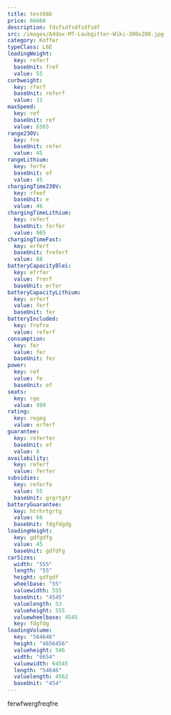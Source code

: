 ```yaml
---
title: test666
price: 66666
description: fdsfsdfsdfsdfsdf
src: /images/Addax-MT-Laubgitter-Wiki-300x200.jpg
category: Koffer
typeClass: L6E
loadingWeight:
  key: referf
  baseUnit: fref
  value: 55
curbweight:
  key: rferf
  baseUnit: referf
  value: 11
maxSpeed:
  key: ref
  baseUnit: ref
  value: 6565
range230V:
  key: fre
  baseUnit: refer
  value: 45
rangeLithium:
  key: ferfe
  baseUnit: ef
  value: 45
chargingTime230V:
  key: rfeef
  baseUnit: e
  value: 46
chargingTimeLithium:
  key: referf
  baseUnit: ferfer
  value: 965
chargingTimeFast:
  key: erferf
  baseUnit: freferf
  value: 88
batteryCapacityBlei:
  key: efrfer
  value: frerf
  baseUnit: erfer
batteryCapacityLithium:
  key: erferf
  value: ferf
  baseUnit: fer
batteryIncluded:
  key: frefre
  value: referf
consumption:
  key: fer
  value: fer
  baseUnit: fer
power:
  key: ref
  value: fe
  baseUnit: ef
seats:
  key: rge
  value: 999
rating:
  key: regeg
  value: erferf
guarantee:
  key: referfer
  baseUnit: ef
  value: 8
availability:
  key: referf
  value: ferfer
subsidies:
  key: referfe
  value: 55
  baseUnit: grgrtgtr
batteryGuarantee:
  key: htrhrtgrtg
  value: 66
  baseUnit: fdgfdgdg
loadingHeight:
  key: gdfgdfg
  value: 45
  baseUnit: gdfdfg
carSizes:
  width: "555"
  length: "55"
  height: gdfgdf
  wheelbase: "55"
  valuewidth: 555
  baseUnit: "4545"
  valuelength: 53
  valueheight: 555
  valuewheelbase: 4545
  key: fdgfdg
loadingVolume:
  key: "564646"
  height: "4656456"
  valueheight: 546
  width: "6654"
  valuewidth: 64545
  length: "54646"
  valuelength: 4562
  baseUnit: "454"
---
```

ferwfwergfreqfre